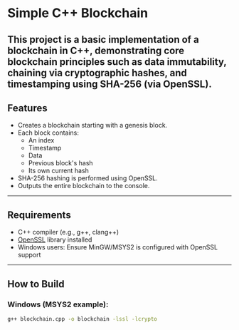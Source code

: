 # Simple C++ Blockchain

This project is a basic implementation of a blockchain in C++, 
demonstrating core blockchain principles such as data immutability, 
chaining via cryptographic hashes, and timestamping using SHA-256 (via OpenSSL).
---

## Features

- Creates a blockchain starting with a genesis block.
- Each block contains:
  - An index
  - Timestamp
  - Data
  - Previous block's hash
  - Its own current hash
- SHA-256 hashing is performed using OpenSSL.
- Outputs the entire blockchain to the console.
---

## Requirements

- C++ compiler (e.g., g++, clang++)
- [OpenSSL](https://www.openssl.org/) library installed
- Windows users: Ensure MinGW/MSYS2 is configured with OpenSSL support
---

## How to Build

### Windows (MSYS2 example):

```bash
g++ blockchain.cpp -o blockchain -lssl -lcrypto
